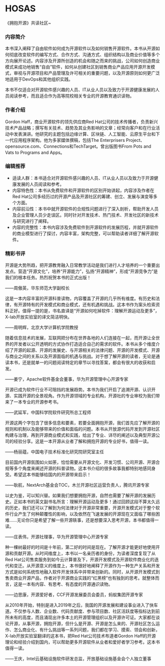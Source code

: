 # HOSAS
《拥抱开源》共读社区~

### 内容简介

本书深入阐释了自由软件如何成为开源软件以及如何销售开源软件。本书从开源如何彻底改变软件的编写方式、合作方式、沟通方式、组织结构以及商业价值等多个方向展开论述。内容涉及开源所创造的机会和随之而来的挑战，公司如何创造商业模式来成功地销售“自由”软件，如何从创建社区到销售商业产品应用开源开发模式，审视与开源项目和产品管理及许可相关的重要问题，以及开源原则如何更广泛地适用于DevOps和其他组织实践。

本书不仅适合对开源软件感兴趣的人员、IT从业人员以及致力于开源健康发展的人员阅读参考，而且适合作为高等院校相关专业的开源教育通识读物。

### 作者介绍

Gordon Haff，商业开源软件的领先供应商Red Hat公司的技术传播者，负责新兴技术产品战略；撰写有关技术、趋势及其业务影响的文章；经常向客户和在行业活动中发表演讲。他研究的主题包括边缘计算、区块链、人工智能、云原生平台和下一代应用程序架构。他为多家媒体撰稿，包括The Enterprisers Project、opensource.com、Connections和TechTarget。曾出版图书From Pots and Vats to Programs and Apps。

### 编辑推荐
- 适读人群：本书适合对开源软件感兴趣的人员、IT从业人员以及致力于开源健康发展的人员阅读和参考。
- 内容特色性：本书从免费软件和开源软件的区别开始讲起，内容涉及作者在Red Hat公司多经历过的开源产品及开源社区的筹建、创立、发展与演变等多个方面。
- 内容前沿性：本书中就开源软件的合规性问题进行了深入剖析，帮助开发人员及企业管理人员少走误区。同时针对开发技术、热门技术、开发社区的新技术与研究进行了阐释。
- 内容的完整性：本书内容涉及免费软件到开源软件的发展历程，并就开源软件的商业模型进行了探讨，内容丰富，架构完整，可以帮助读者详细了解开源软件。

### 精彩书评

开源是大势所趋，把开源教育融入日常教学活动是我们进行人才培养的一个重要出发点。营造“开源文化”，培养“开源能力”，弘扬“开源精神”，形成“开源竞争力”是我们的根本任务。热烈祝贺本书的正式出版！

——周傲英，华东师范大学副校长

这是一本内容丰富的开源科普读物，内容覆盖了开源的几乎所有维度。有历史和法律，有开源特有的开发模式和商业模式，还有机遇和挑战。这本书作为案头检索资料正好。值得一提的是，书名直译是“开源如何吃掉软件：理解开源运动及更多”，X-lab开放实验室的译文简洁明快。

——周明辉，北京大学计算机学院教授

随着信息技术的发展，互联网把分布在世界各地的人们连接在一起，而开源让全世界的开发者以公开透明的方式协作打造适合自己的需求的软件。本书从多个维度介绍了开源的起源、开源的发展史、与开源相关的法律问题、开源的开发模式、开源与商业之间的关系以及开源面临的机遇与挑战。对于想了解开源的读者，无论是通读本书，还是就单一的问题阅读特定的章节以寻找答案，都会有很大的收获和启发。

——姜宁，Apache软件基金会董事，华为开源管理中心开源专家

开源已成为软件行业不可阻挡的发展趋势。本书为我们开启了追溯开源、认识开源、实践开源的全景视角。作为开源领域的专业机构，开源社的专业审校为我们带来了一本专业的开源参考书。

——武延军，中国科学院软件研究所总工程师

开源这两个字包含了很多信息和要素，若要全面拥抱开源，我们首先应了解开源的规则和机制以及能够带来的价值和面临的问题。本书从开放源代码开发到开源社区构建与治理，再到开源商业模式和实践，给出了专业、详尽的阐述以及典型开源公司的经验分享。这是一本开源从业者了解和拥抱开源的专业好书，值得一读。

——杨丽蕴，中国电子技术标准化研究院研究室主任

目前国内开源氛围如火如荼，恰恰需要从开源文化、开发习惯、公司开源、开源合规等多个角度来阐述开源的科普读物。这本书介绍的很多故事我都特别地感同身受。希望这本书能够给国内的开源带来启示！

——耿航，NextArch基金会TOC，木兰开源社区运营负责人，腾讯开源专家

以史为鉴，可以知兴替。如果我们想要拥抱开源，自然也需要了解开源的发展历史。正如本书的英文副书名所言：理解开源运动及更多！通过回顾这段不算太久远的历史，我们还可以了解到为何法律对于开源非常重要，开源开发模式对于整个软件行业产生了何种颠覆性的影响，以及依然在飞速发展的开源现在又面临了哪些困难……无论你只是希望了解一些开源轶事，还是想要深入思考开源，本书都值得一读。

——庄表伟，开源社理事，华为开源管理中心开源专家

种一棵树最好的时间是十年前，第二好的时间是现在。了解开源才能更好地使用开源和贡献开源。从时间维度上，本书以一名亲历者的身份，为读者深度复现了从Red Hat公司售卖服务到如今云计算普及下，开源开发模式及开源软件商业化的迭代和变迁。从开源意义的维度上，本书很好地阐释了开源作为一种生产关系和开发方式是如何系统性地融入软件开发体系中并带来创新的。同时，从开源开发模式到售卖商业开源产品，作者对于开源商业实践的“红黑榜”也有独到的思考。就整体而言，这是一本有内容、有思考、有态度的开源通识读物。

——边思康，开源爱好者，CCF开源发展委员会委员，蚂蚁集团开源专家

从2010年开始，特别是进入2019年之后，我国的开源发展和建设事业进入了快车道。不仅参与人数、企业数、代码贡献度、参与项目数、社区活跃度等指标达到前所未有的高度，而且涌现出许多本土的开源管理组织以及开源许可证。大家都在谈论开源，从事开源，拥抱开源，但什么是开源、开源是怎么来的、开源社区怎么运作、怎么商业化、有什么挑战等一系列问题，我们都在学习、摸索、领会和创新，X-lab开放实验室翻译的这本书，把Red Hat公司技术布道者Gordon Haff的开源理论和经验介绍到国内，可以帮助更多开源软件从业者和爱好者学习参考。这本书值得一读。

——王庆，Intel云基础设施软件研发总监，开放基础设施基金会个人独立董事




